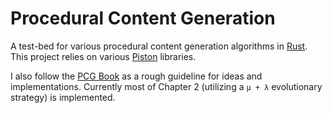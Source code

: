 # Procedural Content Generation

A test-bed for various procedural content generation algorithms in [Rust](http://www.rust-lang.org/). This project relies on various [Piston](http://www.piston.rs/) libraries.

I also follow the [PCG Book](http://pcgbook.com/) as a rough guideline for ideas and implementations. Currently most of Chapter 2 (utilizing a `μ + λ` evolutionary strategy) is implemented.
